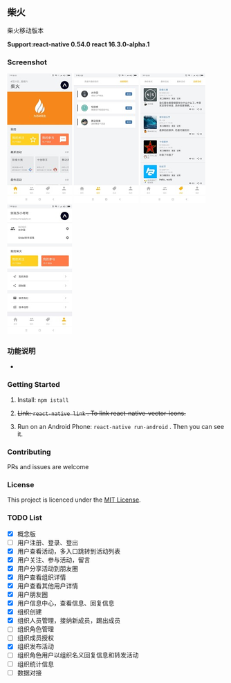 ## 柴火
柴火移动版本

**Support:react-native 0.54.0 react 16.3.0-alpha.1**

### Screenshot

![home](./screenshot/home.jpg)
![org](./screenshot/org.jpg)
![activity](./screenshot/activity.jpg)
![mine](./screenshot/mine.jpg)

### 功能说明
- 

### Getting Started  
1. Install: `npm istall`  

2. ~~Link: `react-native link` . To link react-native-vector-icons.~~

3. Run on an Android Phone: `react-native run-android` . Then you can see it.

### Contributing

PRs and issues are welcome
### License

This project is licenced under the [MIT License](http://opensource.org/licenses/mit-license.html).

### TODO List

- [x] 概念版
- [ ] 用户注册、登录、登出
- [x] 用户查看活动，多入口跳转到活动列表
- [x] 用户关注、参与活动，留言
- [x] 用户分享活动到朋友圈
- [x] 用户查看组织详情
- [x] 用户查看其他用户详情
- [x] 用户朋友圈
- [x] 用户信息中心，查看信息、回复信息
- [x] 组织创建
- [x] 组织人员管理，接纳新成员，踢出成员
- [ ] 组织角色管理
- [ ] 组织成员授权
- [x] 组织发布活动
- [ ] 组织角色用户以组织名义回复信息和转发活动
- [ ] 组织统计信息
- [ ] 数据对接

